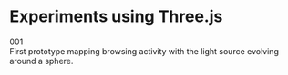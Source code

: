 # Experiments using Three.js
001 <br>
First prototype mapping browsing activity with the light source evolving around a sphere.

